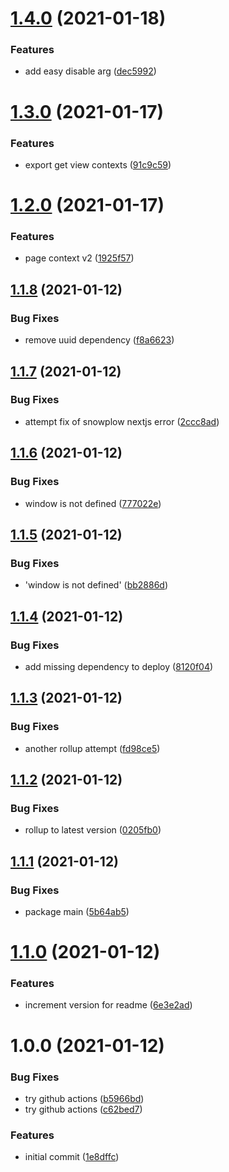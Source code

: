 # [1.4.0](https://github.com/promotedai/promoted-event-logger-ts/compare/v1.3.0...v1.4.0) (2021-01-18)


### Features

* add easy disable arg ([dec5992](https://github.com/promotedai/promoted-event-logger-ts/commit/dec59926fd61e072d83945dcd2fb04a410d16c11))

# [1.3.0](https://github.com/promotedai/promoted-event-logger-ts/compare/v1.2.0...v1.3.0) (2021-01-17)


### Features

* export get view contexts ([91c9c59](https://github.com/promotedai/promoted-event-logger-ts/commit/91c9c598c5ff0e0bc87ed2621b1e1d953103adee))

# [1.2.0](https://github.com/promotedai/promoted-event-logger-ts/compare/v1.1.8...v1.2.0) (2021-01-17)


### Features

* page context v2 ([1925f57](https://github.com/promotedai/promoted-event-logger-ts/commit/1925f57b7909a5fe49467e55aad54802ee985dc2))

## [1.1.8](https://github.com/promotedai/promoted-event-logger-ts/compare/v1.1.7...v1.1.8) (2021-01-12)


### Bug Fixes

* remove uuid dependency ([f8a6623](https://github.com/promotedai/promoted-event-logger-ts/commit/f8a6623f28fc623d4dee684013ebed3941ae1105))

## [1.1.7](https://github.com/promotedai/promoted-event-logger-ts/compare/v1.1.6...v1.1.7) (2021-01-12)


### Bug Fixes

* attempt fix of snowplow nextjs error ([2ccc8ad](https://github.com/promotedai/promoted-event-logger-ts/commit/2ccc8ad2f4ac490735126c5f2c2af77b1c14611f))

## [1.1.6](https://github.com/promotedai/promoted-event-logger-ts/compare/v1.1.5...v1.1.6) (2021-01-12)


### Bug Fixes

* window is not defined ([777022e](https://github.com/promotedai/promoted-event-logger-ts/commit/777022ed4f5015239d0b336577721555679b1efe))

## [1.1.5](https://github.com/promotedai/promoted-event-logger-ts/compare/v1.1.4...v1.1.5) (2021-01-12)


### Bug Fixes

* 'window is not defined' ([bb2886d](https://github.com/promotedai/promoted-event-logger-ts/commit/bb2886df44afb699dd42e5700f56cb5a2c009a20))

## [1.1.4](https://github.com/promotedai/promoted-event-logger-ts/compare/v1.1.3...v1.1.4) (2021-01-12)


### Bug Fixes

* add missing dependency to deploy ([8120f04](https://github.com/promotedai/promoted-event-logger-ts/commit/8120f04cb749b2bcd06a26485b686866523c527b))

## [1.1.3](https://github.com/promotedai/promoted-event-logger-ts/compare/v1.1.2...v1.1.3) (2021-01-12)


### Bug Fixes

* another rollup attempt ([fd98ce5](https://github.com/promotedai/promoted-event-logger-ts/commit/fd98ce514374b1eec8292a1408c81fdf4e77dd65))

## [1.1.2](https://github.com/promotedai/promoted-event-logger-ts/compare/v1.1.1...v1.1.2) (2021-01-12)


### Bug Fixes

* rollup to latest version ([0205fb0](https://github.com/promotedai/promoted-event-logger-ts/commit/0205fb03d4bf407f44a7a3f3b444c59a04e5eb99))

## [1.1.1](https://github.com/promotedai/promoted-event-logger-ts/compare/v1.1.0...v1.1.1) (2021-01-12)


### Bug Fixes

* package main ([5b64ab5](https://github.com/promotedai/promoted-event-logger-ts/commit/5b64ab5ca87935df8707d11dba9bd89715513ee3))

# [1.1.0](https://github.com/promotedai/promoted-event-logger-ts/compare/v1.0.0...v1.1.0) (2021-01-12)


### Features

* increment version for readme ([6e3e2ad](https://github.com/promotedai/promoted-event-logger-ts/commit/6e3e2ad4d1fc4699fad3d185f31453f6abf22308))

# 1.0.0 (2021-01-12)


### Bug Fixes

* try github actions ([b5966bd](https://github.com/promotedai/promoted-event-logger-ts/commit/b5966bdb38de005ac18e4166f34688babefe45be))
* try github actions ([c62bed7](https://github.com/promotedai/promoted-event-logger-ts/commit/c62bed71b90609c39264df26d0e03b1acc06dc0d))


### Features

* initial commit ([1e8dffc](https://github.com/promotedai/promoted-event-logger-ts/commit/1e8dffc30dc451ae56aabf68e94368b9818796c0))
